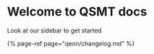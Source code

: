 # Welcome to QSMT docs

Look at our sidebar to get started



{% page-ref page="qeon/changelog.md" %}

